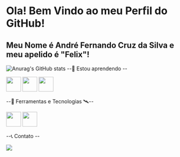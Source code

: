 # Ola! Bem Vindo ao meu Perfil do GitHub!

## Meu Nome é André Fernando Cruz da Silva e meu apelido é "Felix"!
![Anurag's GitHub stats](https://github-readme-stats.vercel.app/api?username=andrefernandocruz&theme=aura&show_icons=true)
--🎒 Estou aprendendo --

 <img loading="lazy" src="https://cdn.jsdelivr.net/gh/devicons/devicon@latest/icons/lua/lua-original.svg" width="40" heigth="40" />  <img loading="lazy" src="https://cdn.jsdelivr.net/gh/devicons/devicon@latest/icons/java/java-original.svg" width="40" heigth="40" />  <img loading="lazy" src="https://cdn.jsdelivr.net/gh/devicons/devicon@latest/icons/javascript/javascript-original.svg" width="40" heigth="40" />

--🧰 Ferramentas e Tecnologias 🛰️--

 <img loading="lazy" src="https://cdn.jsdelivr.net/gh/devicons/devicon@latest/icons/vscode/vscode-original-wordmark.svg" width="40" heigth="40" />  <img loading="lazy" src="https://cdn.jsdelivr.net/gh/devicons/devicon@latest/icons/intellij/intellij-original.svg" width="40" heigth="40" />

--📞 Contato --
<div>
<a href = "mailto:contato@andrefernandocruzdasilva"><img loading="lazy" src="https://img.shields.io/badge/Gmail-D14836?style=for-the-badge&logo=gmail&logoColor=white" target="_blank"></a>
</div>
